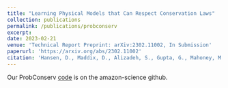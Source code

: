 ```yaml
---
title: "Learning Physical Models that Can Respect Conservation Laws"
collection: publications
permalink: /publications/probconserv
excerpt:
date: 2023-02-21
venue: 'Technical Report Preprint: arXiv:2302.11002, In Submission'
paperurl: 'https://arxiv.org/abs/2302.11002'
citation: 'Hansen, D., Maddix, D., Alizadeh, S., Gupta, G., Mahoney, M.W. (2023). &quot;Learning Physical Models that Can Respect Conservation Laws.&quot; <i>Technical Report Preprint: arXiv:2302.11002, In submission</i>.'
---
```


Our ProbConserv [code](https://github.com/amazon-science/probconserv) is on the amazon-science github.
